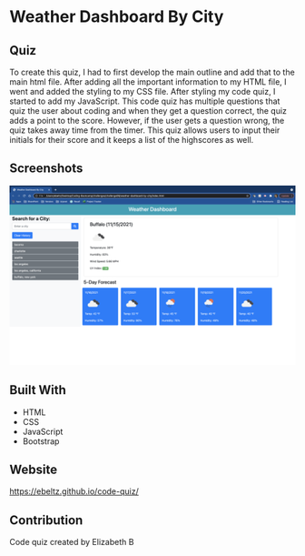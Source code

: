 # Weather Dashboard By City

## Quiz
To create this quiz, I had to first develop the main outline and add that to the main html file. After adding all the important information to my HTML file, I went and added the styling to my CSS file. After styling my code quiz, I started to add my JavaScript. This code quiz has multiple questions that quiz the user about coding and when they get a question correct, the quiz adds a point to the score. However, if the user gets a question wrong, the quiz takes away time from the timer. This quiz allows users to input their initials for their score and it keeps a list of the highscores as well. 

## Screenshots
![Screenshot #1](https://github.com/ebeltz/weather-dashboard-by-city/blob/main/assets/images/screenshot1.png)

## Built With
* HTML
* CSS
* JavaScript
* Bootstrap

## Website
https://ebeltz.github.io/code-quiz/

## Contribution
Code quiz created by Elizabeth B

